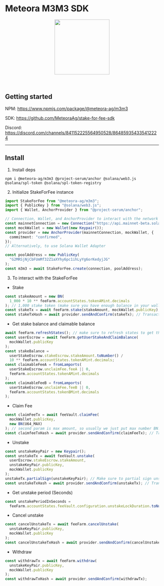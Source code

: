 # Meteora M3M3 SDK

<p align="center">
<img align="center" src="https://app.meteora.ag/icons/logo.svg" width="180" height="180" />
</p>
<br>

## Getting started

NPM: https://www.npmjs.com/package/@meteora-ag/m3m3

SDK: https://github.com/MeteoraAg/stake-for-fee-sdk

Discord: https://discord.com/channels/841152225564950528/864859354335412224

<hr>

## Install

1. Install deps

```
npm i @meteora-ag/m3m3 @project-serum/anchor @solana/web3.js @solana/spl-token @solana/spl-token-registry
```

2. Initialize StakeForFee instance

```ts
import StakeForFee from "@meteora-ag/m3m3";
import { PublicKey } from "@solana/web3.js";
import { Wallet, AnchorProvider } from "@project-serum/anchor";

// Connection, Wallet, and AnchorProvider to interact with the network
const mainnetConnection = new Connection("https://api.mainnet-beta.solana.com");
const mockWallet = new Wallet(new Keypair());
const provider = new AnchorProvider(mainnetConnection, mockWallet, {
  commitment: "confirmed",
});
// Alternatively, to use Solana Wallet Adapter

const poolAddress = new PublicKey(
  "G2MRSjNjCbFUmMf32Z1aXYhy6pc1ihLyYg6orKedyjJG"
);
const m3m3 = await StakeForFee.create(connection, poolAddress);
```

3. To interact with the StakeForFee

- Stake

```ts
const stakeAmount = new BN(
  1_000 * 10 ** feeFarm.accountStates.tokenAMint.decimals
); // 1,000 stake token (make sure you have enough balance in your wallet)
const stakeTx = await feeFarm.stake(stakeAmount, mockWallet.publicKey);
const stakeTxHash = await provider.sendAndConfirm(stakeTx); // Transaction hash
```

- Get stake balance and claimable balance

```ts
await feeFarm.refreshStates(); // make sure to refresh states to get the latest data
const userEscrow = await feeFarm.getUserStakeAndClaimBalance(
  mockWallet.publicKey
);
const stakeBalance =
  userStakeEscrow.stakeEscrow.stakeAmount.toNumber() /
  10 ** feeFarm.accountStates.tokenAMint.decimals;
const claimableFeeA = fromLamports(
  userStakeEscrow.unclaimFee.feeA || 0,
  feeFarm.accountStates.tokenAMint.decimals
);
const claimableFeeB = fromLamports(
  userStakeEscrow.unclaimFee.feeB || 0,
  feeFarm.accountStates.tokenBMint.decimals
);
```

- Claim Fee

```ts
const claimFeeTx = await feeVault.claimFee(
  mockWallet.publicKey,
  new BN(U64_MAX)
); // second param is max amount, so usually we just put max number BN.js can support
const claimfeeTxHash = await provider.sendAndConfirm(claimFeeTx); // Transaction hash
```

- Unstake

```ts
const unstakeKeyPair = new Keypair();
const unstakeTx = await feeVault.unstake(
  userEscrow.stakeEscrow.stakeAmount,
  unstakeKeyPair.publicKey,
  mockWallet.publicKey
);
unstakeTx.partialSign(unstakeKeyPair); // Make sure to partial sign unstakeKeypair
const unstakeTxHash = await provider.sendAndConfirm(unstakeTx); // Transaction hash
```

- Get unstake period (Seconds)

```ts
const unstakePeriodInSeconds =
  feeFarm.accountStates.feeVault.configuration.unstakeLockDuration.toNumber();
```

- Cancel unstake

```ts
const cancelUnstakeTx = await feeFarm.cancelUnstake(
  unstakeKeyPair.publicKey,
  mockWallet.publicKey
);
const cancelUnstakeTxHash = await provider.sendAndConfirm(cancelUnstakeTx);
```

- Withdraw

```ts
const withdrawTx = await feeFarm.withdraw(
  unstakeKeyPair.publicKey,
  mockWallet.publicKey
);
const withdrawTxHash = await provider.sendAndConfirm(withdrawTx);
```
